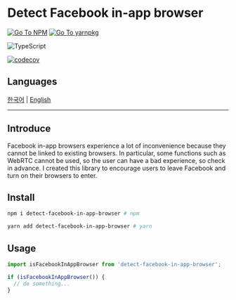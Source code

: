 # Detect Facebook in-app browser

[![Go To NPM](https://img.shields.io/badge/npm-CB3837?style=for-the-badge&logo=npm&logoColor=white)](https://www.npmjs.com/package/detect-facebook-in-app-browser)
[![Go To yarnpkg](https://img.shields.io/badge/Yarn-2C8EBB?style=for-the-badge&logo=yarn&logoColor=white)](https://yarnpkg.com/package/detect-facebook-in-app-browser)

![TypeScript](https://img.shields.io/badge/TypeScript-007ACC?style=for-the-badge&logo=typescript&logoColor=white)

[![codecov](https://codecov.io/gh/juunini/detect-facebook-in-app-browser/branch/main/graph/badge.svg?token=H2LNON80F9)](https://codecov.io/gh/juunini/detect-facebook-in-app-browser)

## Languages

[한국어](https://juunini.github.io/detect-facebook-in-app-browser/?path=/story/detect-facebook-in-app-browser-%ED%95%9C%EA%B5%AD%EC%96%B4--page) | [English](https://juunini.github.io/detect-facebook-in-app-browser/?path=/story/detect-facebook-in-app-browser-english--page)

---

## Introduce

Facebook in-app browsers experience a lot of inconvenience because they cannot be linked to existing browsers.
In particular, some functions such as WebRTC cannot be used, so the user can have a bad experience, so check in advance.
I created this library to encourage users to leave Facebook and turn on their browsers to enter.

## Install

```bash
npm i detect-facebook-in-app-browser # npm

yarn add detect-facebook-in-app-browser # yarn
```

## Usage

```ts
import isFacebookInAppBrowser from 'detect-facebook-in-app-browser';

if (isFacebookInAppBrowser()) {
  // do something...
}
```
